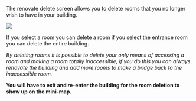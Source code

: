 The renovate delete screen allows you to delete rooms that you no longer wish to have in your building.

![](http://www.forlornonline.com/images/rennovatedelete.jpg)

If you select a room you can delete a room if you select the entrance room you can delete the entire building.

_By deleting rooms it is possible to delete your only means of accessing a room and making a room totally inaccessible, if you do this you can always renovate the building and add more rooms to make a bridge back to the inaccessible room._

**You will have to exit and re-enter the building for the room deletion to show up on the mini-map.**